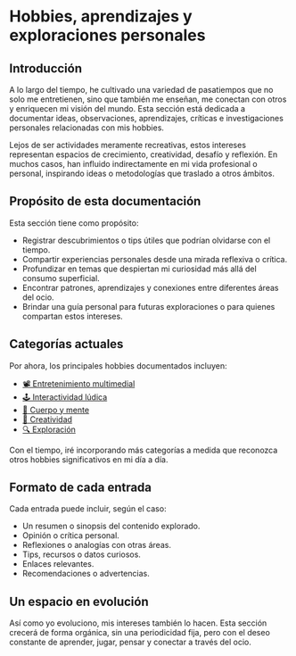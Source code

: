 # Hobbies, aprendizajes y exploraciones personales

## Introducción

A lo largo del tiempo, he cultivado una variedad de pasatiempos que no solo me entretienen, sino que también me enseñan, me conectan con otros y enriquecen mi visión del mundo. Esta sección está dedicada a documentar ideas, observaciones, aprendizajes, críticas e investigaciones personales relacionadas con mis hobbies.

Lejos de ser actividades meramente recreativas, estos intereses representan espacios de crecimiento, creatividad, desafío y reflexión. En muchos casos, han influido indirectamente en mi vida profesional o personal, inspirando ideas o metodologías que traslado a otros ámbitos.

## Propósito de esta documentación

Esta sección tiene como propósito:

- Registrar descubrimientos o tips útiles que podrían olvidarse con el tiempo.
- Compartir experiencias personales desde una mirada reflexiva o crítica.
- Profundizar en temas que despiertan mi curiosidad más allá del consumo superficial.
- Encontrar patrones, aprendizajes y conexiones entre diferentes áreas del ocio.
- Brindar una guía personal para futuras exploraciones o para quienes compartan estos intereses.

## Categorías actuales

Por ahora, los principales hobbies documentados incluyen:

- [📽️ Entretenimiento multimedial](./multimedia/README.md)
- [🕹️ Interactividad lúdica](./interactividad/README.md)
- [💪 Cuerpo y mente](./cuerpo/README.md)
- [🎨 Creatividad](./creatividad/README.md)
- [🔍 Exploración](./exploración/README.md)

Con el tiempo, iré incorporando más categorías a medida que reconozca otros hobbies significativos en mi día a día.

## Formato de cada entrada

Cada entrada puede incluir, según el caso:

- Un resumen o sinopsis del contenido explorado.
- Opinión o crítica personal.
- Reflexiones o analogías con otras áreas.
- Tips, recursos o datos curiosos.
- Enlaces relevantes.
- Recomendaciones o advertencias.

## Un espacio en evolución

Así como yo evoluciono, mis intereses también lo hacen. Esta sección crecerá de forma orgánica, sin una periodicidad fija, pero con el deseo constante de aprender, jugar, pensar y conectar a través del ocio.
